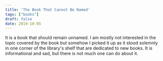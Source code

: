 ```yaml
---
title: 'The Book That Cannot Be Named'
tags: ["books"]
draft: false
date: 2019-10-05
---
```


It is a book that should remain unnamed.
I am mostly not interested in the topic covered by the book but somehow I picked it up as it stood solemnly in one corner of the library's shelf that are dedicated to new books.
It is informational and sad, but there is not much one can do about it.